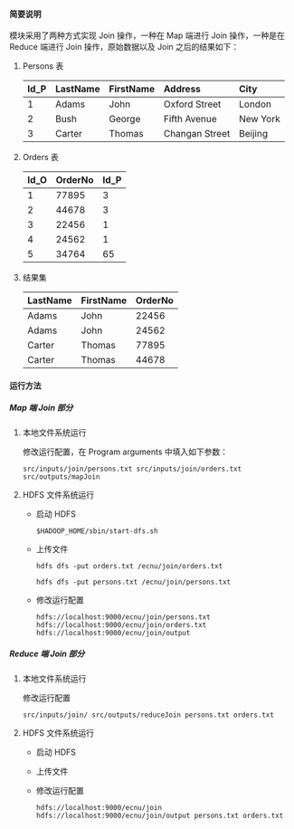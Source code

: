 #### 简要说明

模块采用了两种方式实现 Join 操作，一种在 Map 端进行 Join 操作，一种是在 Reduce 端进行 Join 操作，原始数据以及 Join 之后的结果如下：


1. Persons 表

    | Id_P | LastName | FirstName | Address        | City     |
    | :--- | :------- | :-------- | :------------- | :------- |
    | 1    | Adams    | John      | Oxford Street  | London   |
    | 2    | Bush     | George    | Fifth Avenue   | New York |
    | 3    | Carter   | Thomas    | Changan Street | Beijing  |

2. Orders 表

    | Id_O | OrderNo | Id_P |
    | :--- | :------ | :--- |
    | 1    | 77895   | 3    |
    | 2    | 44678   | 3    |
    | 3    | 22456   | 1    |
    | 4    | 24562   | 1    |
    | 5    | 34764   | 65   |

3. 结果集

    | LastName | FirstName | OrderNo |
    | :------- | :-------- | :------ |
    | Adams    | John      | 22456   |
    | Adams    | John      | 24562   |
    | Carter   | Thomas    | 77895   |
    | Carter   | Thomas    | 44678   |

#### 运行方法

##### Map 端 Join 部分

1. 本地文件系统运行

   修改运行配置，在 Program arguments  中填入如下参数：

   `src/inputs/join/persons.txt src/inputs/join/orders.txt src/outputs/mapJoin`

2. HDFS 文件系统运行

   - 启动 HDFS

     `$HADOOP_HOME/sbin/start-dfs.sh`

   - 上传文件

     `hdfs dfs -put orders.txt /ecnu/join/orders.txt`

     `hdfs dfs -put persons.txt /ecnu/join/persons.txt`

   - 修改运行配置

     `hdfs://localhost:9000/ecnu/join/persons.txt hdfs://localhost:9000/ecnu/join/orders.txt hdfs://localhost:9000/ecnu/join/output`

##### Reduce 端 Join 部分

1. 本地文件系统运行

   修改运行配置

   `src/inputs/join/ src/outputs/reduceJoin persons.txt orders.txt`

2. HDFS 文件系统运行

   - 启动 HDFS

   - 上传文件

   - 修改运行配置

     `hdfs://localhost:9000/ecnu/join hdfs://localhost:9000/ecnu/join/output persons.txt orders.txt`